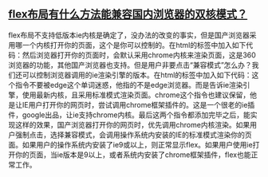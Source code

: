 ## [flex布局有什么方法能兼容国内浏览器的双核模式？](https://www.zhihu.com/question/280388444/answer/413518032)


flex布局不支持低版本ie内核是确定了，没办法的改变的事实，但是国产浏览器采用哪一个内核打开你的页面，这个是你可以控制的。在html的<head>标签中加入如下代码：<meta name="renderer" content="webkit">然后浏览器打开你的页面时，会默认采用chrome内核来渲染页面，这是360浏览器的功能，其他国产浏览器也支持。但是用户非要点击“兼容模式”怎么办？我们还可以控制浏览器调用的ie渲染引擎的版本。在html的<head>标签中加入如下代码：<meta http-equiv="X-UA-Compatible" content="IE=edge,chrome=1">这个指令不要被edge这个单词迷惑，他指的不是edge浏览器。而是告诉ie渲染引擎，使用最新内核，且采用标准模式渲染页面。chrome这个指令也建议保留，他是让IE用户打开你的网页时，尝试调用chrome框架插件的。这是一个很老的ie插件，google出品，让ie支持chrome内核。最后这两个指令都添加完毕之后，能实现这样的效果，国产浏览器打开你的网页时，优先调用chrome内核渲染。如果用户强制点击，选择兼容模式，会调用操作系统内安装的IE的标准模式渲染你的页面。如果用户的操作系统内安装了ie9或以上，则正常显示flex。如果用户使用ie打开你的页面，当ie版本是9以上，或者系统内安装了chrome框架插件，flex也能正常工作。





